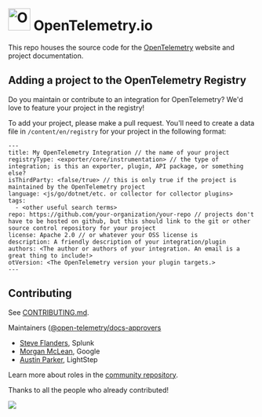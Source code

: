 # <img src="https://opentelemetry.io/img/logos/opentelemetry-logo-nav.png" alt="OpenTelemetry Icon" width="45" height=""> OpenTelemetry.io

This repo houses the source code for the
[OpenTelemetry](https://opentelemetry.io) website and project documentation.

## Adding a project to the OpenTelemetry Registry

Do you maintain or contribute to an integration for OpenTelemetry? We'd love to
feature your project in the registry!

To add your project, please make a pull request. You'll need to create a data
file in `/content/en/registry` for your project in the following format:

```
---
title: My OpenTelemetry Integration // the name of your project
registryType: <exporter/core/instrumentation> // the type of integration; is this an exporter, plugin, API package, or something else?
isThirdParty: <false/true> // this is only true if the project is maintained by the OpenTelemetry project
language: <js/go/dotnet/etc. or collector for collector plugins>
tags:
  - <other useful search terms>
repo: https://github.com/your-organization/your-repo // projects don't have to be hosted on github, but this should link to the git or other source control repository for your project
license: Apache 2.0 // or whatever your OSS license is
description: A friendly description of your integration/plugin
authors: <The author or authors of your integration. An email is a great thing to include!>
otVersion: <The OpenTelemetry version your plugin targets.>
---
```

## Contributing

See [CONTRIBUTING.md](CONTRIBUTING.md).

Maintainers ([@open-telemetry/docs-approvers](https://github.com/orgs/open-telemetry/teams/docs-approvers)

- [Steve Flanders](https://github.com/flands), Splunk
- [Morgan McLean](https://github.com/mtwo), Google
- [Austin Parker](https://github.com/austinlparker), LightStep

Learn more about roles in the [community repository](https://github.com/open-telemetry/community/blob/master/community-membership.md).

Thanks to all the people who already contributed!

<a href="https://github.com/open-telemetry/opentelemetry.io/graphs/contributors">
  <img src="https://contributors-img.web.app/image?repo=open-telemetry/opentelemetry.io" />
</a>

